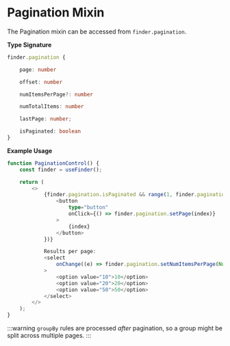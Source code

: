# Pagination Mixin

The Pagination mixin can be accessed from `finder.pagination`.

**Type Signature**

```ts
finder.pagination {

    page: number

    offset: number

    numItemsPerPage?: number

    numTotalItems: number

    lastPage: number;

    isPaginated: boolean
}
```

**Example Usage**

```ts
function PaginationControl() {
    const finder = useFinder();

    return (
        <>
            {finder.pagination.isPaginated && range(1, finder.pagination.lastPage).map((index) => {
                <button
                    type="button"
                    onClick={() => finder.pagination.setPage(index)}
                >
                    {index}
                </button>
            })}

            Results per page:
            <select
                onChange((e) => finder.pagination.setNumItemsPerPage(Number(e.target.value))}
            >
                <option value="10">10</option>
                <option value="20">20</option>
                <option value="50">50</option>
            </select>
        </>
    );
}
```

:::warning
`groupBy` rules are processed _after_ pagination, so a group might be split across multiple pages.
:::
